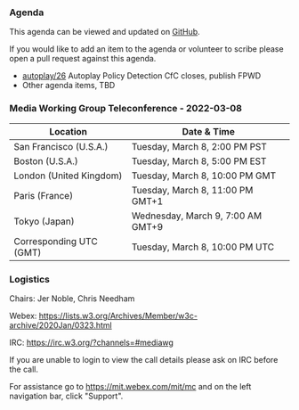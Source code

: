 ### Agenda

This agenda can be viewed and updated on [GitHub](https://github.com/w3c/media-wg/blob/main/meetings/2022-03-08-Media_Working_Group_Teleconference-agenda.md).

If you would like to add an item to the agenda or volunteer to scribe please open a pull request against this agenda.

* [autoplay/26](https://github.com/w3c/autoplay/issues/26) Autoplay Policy Detection CfC closes, publish FPWD
* Other agenda items, TBD

### Media Working Group Teleconference - 2022-03-08

| Location | Date & Time |
| -------- | ----------- |
| San Francisco (U.S.A.) | Tuesday, March 8, 2:00 PM PST |
| Boston (U.S.A.) | Tuesday, March 8, 5:00 PM EST |
| London (United Kingdom) | Tuesday, March 8, 10:00 PM GMT |
| Paris (France) | Tuesday, March 8, 11:00 PM GMT+1 |
| Tokyo (Japan) | Wednesday, March 9, 7:00 AM GMT+9 |
| Corresponding UTC (GMT) | Tuesday, March 8, 10:00 PM UTC |

### Logistics

Chairs: Jer Noble, Chris Needham

Webex: https://lists.w3.org/Archives/Member/w3c-archive/2020Jan/0323.html

IRC: https://irc.w3.org/?channels=#mediawg

If you are unable to login to view the call details please ask on IRC before the call.

For assistance go to https://mit.webex.com/mit/mc  and on the left navigation bar, click "Support".
